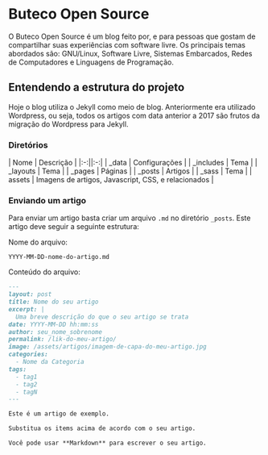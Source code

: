 # Buteco Open Source

O Buteco Open Source é um blog feito por, e para pessoas que gostam de compartilhar suas experiências com software livre. Os principais temas abordados são: GNU/Linux, Software Livre, Sistemas Embarcados, Redes de Computadores e Linguagens de Programação.

## Entendendo a estrutura do projeto

Hoje o blog utiliza o Jekyll como meio de blog.
Anteriormente era utilizado Wordpress, ou seja,
todos os artigos com data anterior a 2017 são frutos da migração do Wordpress para Jekyll.

### Diretórios

| Nome | Descrição |
|:-:||:-:|
| _data         | Configurações |
| _includes     | Tema |
| _layouts      | Tema |
| _pages        | Páginas |
| _posts        | Artigos |
| _sass         | Tema |
| assets        | Imagens de artigos, Javascript, CSS, e relacionados |

### Enviando um artigo

Para enviar um artigo basta criar um arquivo `.md` no diretório `_posts`.
Este artigo deve seguir a seguinte estrutura:

Nome do arquivo:

`YYYY-MM-DD-nome-do-artigo.md`

Conteúdo do arquivo:

```md
---
layout: post
title: Nome do seu artigo
excerpt: |
  Uma breve descrição do que o seu artigo se trata
date: YYYY-MM-DD hh:mm:ss
author: seu_nome_sobrenome
permalink: /lik-do-meu-artigo/
image: /assets/artigos/imagem-de-capa-do-meu-artigo.jpg
categories:
  - Nome da Categoria
tags:
  - tag1
  - tag2
  - tagN
---

Este é um artigo de exemplo.

Substitua os items acima de acordo com o seu artigo.

Você pode usar **Markdown** para escrever o seu artigo.
```
